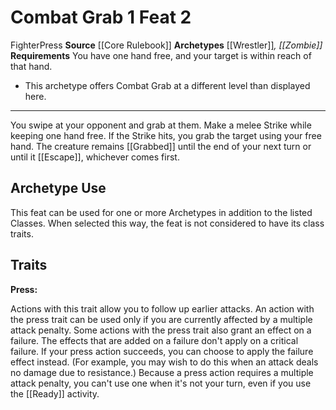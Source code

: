 ﻿---
actions: '[one-action]'
cost: null
element: null
feat: Combat Grab
frequency: null
heighten_level: null
id: '366'
level: '2'
name: Combat Grab
prerequisite: null
rarity: Common
requirement: You have one hand free, and your target is within reach of that hand.
school: null
source: '[[DATABASE/source/Core Rulebook|Core Rulebook]]'
subcategory: null
trait:
- '[[DATABASE/trait/Fighter|Fighter]]'
- '[[DATABASE/trait/Press|Press]]'
trigger: null
type: Feat

---
# Combat Grab <span class="action-icon">1</span> <span class="item-type">Feat 2</span>

<span class="item-trait">Fighter</span><span class="item-trait">Press</span>
**Source** [[Core Rulebook]] 
**Archetypes** [[Wrestler]]*, [[Zombie]]*
**Requirements** You have one hand free, and your target is within reach of that hand.
* This archetype offers Combat Grab at a different level than displayed here.

---
You swipe at your opponent and grab at them. Make a melee Strike while keeping one hand free. If the Strike hits, you grab the target using your free hand. The creature remains [[Grabbed]] until the end of your next turn or until it [[Escape]], whichever comes first.

## Archetype Use

This feat can be used for one or more Archetypes in addition to the listed Classes. When selected this way, the feat is not considered to have its class traits.

## Traits

**Press:**

Actions with this trait allow you to follow up earlier attacks. An action with the press trait can be used only if you are currently affected by a multiple attack penalty. Some actions with the press trait also grant an effect on a failure. The effects that are added on a failure don't apply on a critical failure. If your press action succeeds, you can choose to apply the failure effect instead. (For example, you may wish to do this when an attack deals no damage due to resistance.) Because a press action requires a multiple attack penalty, you can't use one when it's not your turn, even if you use the [[Ready]] activity.